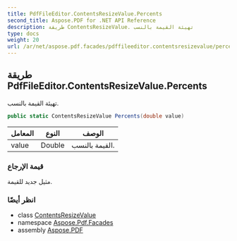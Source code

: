 ```yaml
---
title: PdfFileEditor.ContentsResizeValue.Percents
second_title: Aspose.PDF for .NET API Reference
description: طريقة ContentsResizeValue. تهيئة القيمة بالنسب
type: docs
weight: 20
url: /ar/net/aspose.pdf.facades/pdffileeditor.contentsresizevalue/percents/
---
```

## طريقة PdfFileEditor.ContentsResizeValue.Percents

تهيئة القيمة بالنسب.

```csharp
public static ContentsResizeValue Percents(double value)
```

| المعامل | النوع | الوصف |
| --- | --- | --- |
| value | Double | القيمة بالنسب. |

### قيمة الإرجاع

مثيل جديد للقيمة.

### انظر أيضًا

* class [ContentsResizeValue](../)
* namespace [Aspose.Pdf.Facades](../../../aspose.pdf.facades/)
* assembly [Aspose.PDF](../../../)